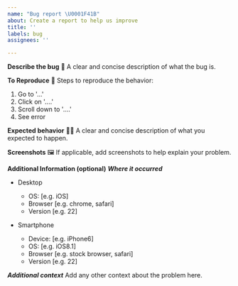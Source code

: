 ```yaml
---
name: "Bug report \U0001F41B"
about: Create a report to help us improve
title: ''
labels: bug
assignees: ''

---
```


**Describe the bug** 🐛
A clear and concise description of what the bug is.

**To Reproduce** 📝
Steps to reproduce the behavior:
1. Go to '...'
2. Click on '....'
3. Scroll down to '....'
4. See error

**Expected behavior** 🕵️‍♂️
A clear and concise description of what you expected to happen.

**Screenshots** 🖼
If applicable, add screenshots to help explain your problem.

**Additional Information (optional)**
***Where it occurred***
- Desktop
  - OS: [e.g. iOS]
  - Browser [e.g. chrome, safari]
  - Version [e.g. 22]

- Smartphone
  - Device: [e.g. iPhone6]
  - OS: [e.g. iOS8.1]
  - Browser [e.g. stock browser, safari]
  - Version [e.g. 22]

***Additional context***
Add any other context about the problem here.
